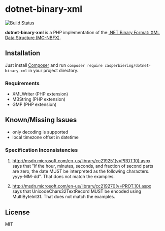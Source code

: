 # dotnet-binary-xml

[![Build Status](https://travis-ci.org/casperbiering/dotnet-binary-xml.png?branch=master)](https://travis-ci.org/casperbiering/dotnet-binary-xml)

**dotnet-binary-xml** is a PHP implementation of the [.NET Binary Format: XML Data Structure (MC-NBFX)](http://msdn.microsoft.com/en-us/library/cc219210.aspx).


## Installation

Just install [Composer](http://getcomposer.org) and run `composer require casperbiering/dotnet-binary-xml` in your project directory.

### Requirements

* XMLWriter (PHP extension)
* MBString (PHP extension)
* GMP (PHP extension)


## Known/Missing Issues

* only decoding is supported
* local timezone offset in datetime

### Specification Inconsistencies

1) http://msdn.microsoft.com/en-us/library/cc219251(v=PROT.10).aspx says that
"If the hour, minutes, seconds, and fraction of second parts are zero, the date MUST
be interpreted as the following characters. yyyy-MM-dd". That does not
match the examples.

2) http://msdn.microsoft.com/en-us/library/cc219270(v=PROT.10).aspx says that
UnicodeChars32TextRecord MUST be encoded using MultiByteInt31. That does not
match the examples.


## License

MIT
